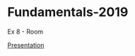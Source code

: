 # Fundamentals-2019
Ex 8 - Room


[Presentation][1]

[1]: https://drive.google.com/open?id=16V-KHJErkVsIoeGxYKr0xNLmKzwSsohTIi0VaiOraFU
